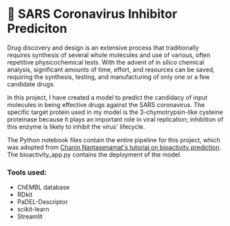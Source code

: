 # :pill: SARS Coronavirus Inhibitor Prediciton

Drug discovery and design is an extensive process that traditionally requires synthesis of several whole molecules and use of various, often repetitive physicochemical tests. With the advent of in silico chemical analysis, significant amounts of time, effort, and resources can be saved, requiring the synthesis, testing, and manufacturing of only one or a few candidate drugs.

In this project, I have created a model to predict the candidacy of input molecules in being effective drugs against the SARS coronavirus. The specific target protein used in my model is the 3-chymotrypsin-like cysteine proteinase because it plays an important role in viral replication; inhibition of this enzyme is likely to inhibit the virus' lifecycle.

The Python notebook files contain the entire pipeline for this project, which was adopted from [Chanin Nantasenamat's tutorial on bioactivity prediction](https://github.com/dataprofessor/code/tree/master/python). The bioactivity_app.py contains the deployment of the model.

### Tools used:
- ChEMBL database
- RDkit
- PaDEL-Descriptor
- scikit-learn
- Streamlit
